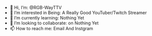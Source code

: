 - 👋 Hi, I’m: @RGB-WayTTV
- 👀 I’m interested in Being: A Really Good YouTuber/Twitch Streamer
- 🌱 I’m currently learning: Nothing Yet
- 💞️ I’m looking to collaborate: on Nothing Yet
- 📫 How to reach me: Email And Instgram

<!---
RGB-WayTTV/RGB-WayTTV is a ✨ special ✨ repository because its `README.md` (this file) appears on your GitHub profile.
You can click the Preview link to take a look at your changes.
--->
